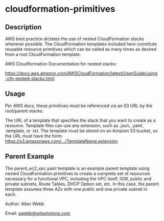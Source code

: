 cloudformation-primitives
==================================
## Description

AWS best practice dictates the use of nested CloudFormation stacks wherever possible. The CloudFormation templates included here constitute reusable resource primitives which can be called as many times as desired from a root CloudFormation template.

AWS Cloudformation Documentation for nested stacks:

https://docs.aws.amazon.com/AWSCloudFormation/latest/UserGuide/using-cfn-nested-stacks.html

## Usage

Per AWS docs, these primitives must be referenced via an S3 URL by the root/parent stacks:

The URL of a template that specifies the stack that you want to create as a resource. Template files can use any extension, such as .json, .yaml, .template, or .txt. The template must be stored on an Amazon S3 bucket, so the URL must have the form: https://s3.amazonaws.com/.../TemplateName.extension

## Parent Example

The parent_ec2_vpc.yaml template is an example parent template using nested CloudFormation primitives to create a complete set of resources necessary for a functional VPC, including the VPC itself, IGW, public and private subnets, Route Tables, DHCP Option set, etc. In this case, the parent template assumes three AZs with one public and one private subnet in each.

Author: Allan Webb

Email: awebb@witsolutions.com